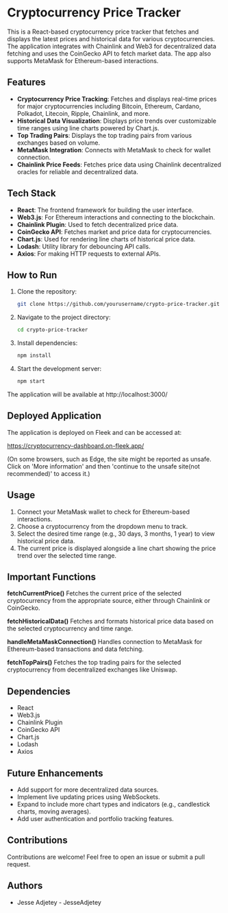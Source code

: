 # Cryptocurrency Price Tracker

This is a React-based cryptocurrency price tracker that fetches and displays the latest prices and historical data for various cryptocurrencies. The application integrates with Chainlink and Web3 for decentralized data fetching and uses the CoinGecko API to fetch market data. The app also supports MetaMask for Ethereum-based interactions.

## Features

- **Cryptocurrency Price Tracking**: Fetches and displays real-time prices for major cryptocurrencies including Bitcoin, Ethereum, Cardano, Polkadot, Litecoin, Ripple, Chainlink, and more.
- **Historical Data Visualization**: Displays price trends over customizable time ranges using line charts powered by Chart.js.
- **Top Trading Pairs**: Displays the top trading pairs from various exchanges based on volume.
- **MetaMask Integration**: Connects with MetaMask to check for wallet connection.
- **Chainlink Price Feeds**: Fetches price data using Chainlink decentralized oracles for reliable and decentralized data.

## Tech Stack

- **React**: The frontend framework for building the user interface.
- **Web3.js**: For Ethereum interactions and connecting to the blockchain.
- **Chainlink Plugin**: Used to fetch decentralized price data.
- **CoinGecko API**: Fetches market and price data for cryptocurrencies.
- **Chart.js**: Used for rendering line charts of historical price data.
- **Lodash**: Utility library for debouncing API calls.
- **Axios**: For making HTTP requests to external APIs.

## How to Run

1. Clone the repository:
   ```bash
   git clone https://github.com/yourusername/crypto-price-tracker.git

2. Navigate to the project directory:
   ```bash
   cd crypto-price-tracker

3. Install dependencies:
   ```bash
   npm install

4. Start the development server:
   ```bash
   npm start

The application will be available at http://localhost:3000/

## Deployed Application
The application is deployed on Fleek and can be accessed at:

https://cryptocurrency-dashboard.on-fleek.app/

(On some browsers, such as Edge, the site might be reported as unsafe. Click on 'More information' and then 'continue to the unsafe site(not recommended)' to access it.)

## Usage
1. Connect your MetaMask wallet to check for Ethereum-based interactions.
2. Choose a cryptocurrency from the dropdown menu to track.
3. Select the desired time range (e.g., 30 days, 3 months, 1 year) to view historical price data.
4. The current price is displayed alongside a line chart showing the price trend over the selected time range.

## Important Functions
**fetchCurrentPrice()**
Fetches the current price of the selected cryptocurrency from the appropriate source, either through Chainlink or CoinGecko.

**fetchHistoricalData()**
Fetches and formats historical price data based on the selected cryptocurrency and time range.

**handleMetaMaskConnection()**
Handles connection to MetaMask for Ethereum-based transactions and data fetching.

**fetchTopPairs()**
Fetches the top trading pairs for the selected cryptocurrency from decentralized exchanges like Uniswap.

## Dependencies
- React
- Web3.js
- Chainlink Plugin
- CoinGecko API
- Chart.js
- Lodash
- Axios

## Future Enhancements
- Add support for more decentralized data sources.
- Implement live updating prices using WebSockets.
- Expand to include more chart types and indicators (e.g., candlestick charts, moving averages).
- Add user authentication and portfolio tracking features.

## Contributions
Contributions are welcome! Feel free to open an issue or submit a pull request.

## Authors
- Jesse Adjetey - JesseAdjetey



